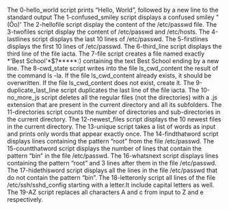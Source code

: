 The 0-hello_world script prints “Hello, World”, followed by a new line to the standard output
The 1-confused_smiley script displays a confused smiley "(Ôo)'
The 2-hellofile script display the content of the /etc/passwd file.
The 3-twofiles script display  the content of /etc/passwd and /etc/hosts.
The 4-lastlines script displays the last 10 lines of /etc/passwd.
The 5-firstlines displays  the first 10 lines of /etc/passwd.
The 6-third_line script displays the third line of the file iacta.
The 7-file script  creates a file named exactly \*\'Best School\'\*$\?\*\*\*\*\*:) containing the text Best School ending by a new line.
The 8-cwd_state script writes into the file ls_cwd_content the result of the command ls -la. If the file ls_cwd_content already exists, it should be overwritten. If the file ls_cwd_content does not exist, create it.
The 9-duplicate_last_line script duplicates the last line of the file iacta.
The 10-no_more_js script  deletes all the regular files (not the directories) with a .js extension that are present in the current directory and all its subfolders.
The  11-directories script counts the number of directories and sub-directories in the current directory.
The 12-newest_files script displays the 10 newest files in the current directory.
The 13-unique script takes a list of words as input and prints only words that appear exactly once.
The 14-findthatword script displays lines containing the pattern “root” from the file /etc/passwd.
The 15-countthatword script displays the number of lines that contain the pattern “bin” in the file /etc/passwd.
The 16-whatsnext script displays lines containing the pattern “root” and 3 lines after them in the file /etc/passwd.
The 17-hidethisword script displays all the lines in the file /etc/passwd that do not contain the pattern “bin”.
The 18-letteronly script all lines of the file /etc/ssh/sshd_config starting with a letter.It include capital letters as well.
The 19-AZ script replaces all characters A and c from input to Z and e respectively.
